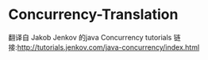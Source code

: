 # Concurrency-Translation 
翻译自 Jakob Jenkov 的java Concurrency tutorials
链接:http://tutorials.jenkov.com/java-concurrency/index.html
